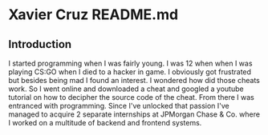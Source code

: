 # Xavier Cruz README.md

## Introduction
I started programming when I was fairly young. I was 12 when when I was playing CS:GO when I died to a hacker in game. I obviously got frustrated but besides being mad I found an interest. I wondered how did those cheats work. So I went online and downloaded a cheat and googled a youtube tutorial on how to decipher the source code of the cheat. From there I was entranced with programming. Since I've unlocked that passion I've managed to acquire 2 separate internships at JPMorgan Chase & Co. where I worked on a multitude of backend and frontend systems.


